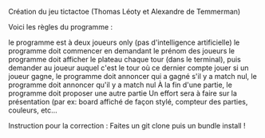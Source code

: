 Création du jeu tictactoe (Thomas Léoty et Alexandre de Temmerman)

Voici les règles du programme :

le programme est à deux joueurs only (pas d'intelligence artificielle)
le programme doit commencer en demandant le prénom des joueurs
le programme doit afficher le plateau chaque tour (dans le terminal), puis demander au joueur auquel c'est le tour où ce dernier compte jouer
si un joueur gagne, le programme doit annoncer qui a gagné
s'il y a match nul, le programme doit annoncer qu'il y a match nul
À la fin d'une partie, le programme doit proposer une autre partie
Un effort sera à faire sur la présentation (par ex: board affiché de façon stylé, compteur des parties, couleurs, etc...


Instruction pour la correction : Faites un git clone puis un bundle install !
